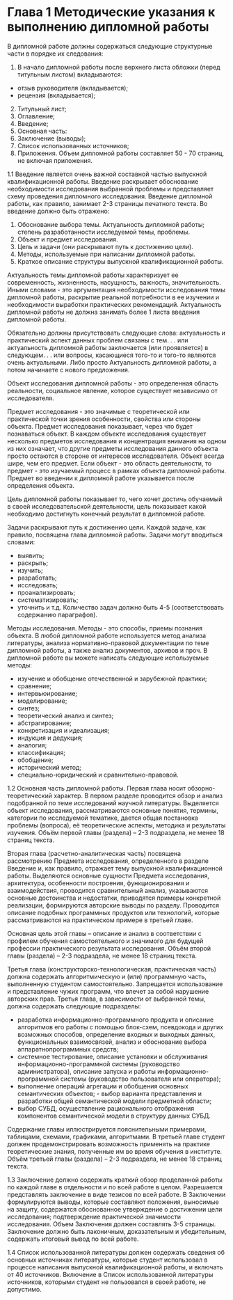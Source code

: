 # Глава 1 Методические указания к выполнению дипломной работы

В дипломной работе должны содержаться следующие структурные части в порядке их следования:
1.	В начало дипломной работы после верхнего листа обложки (перед титульным листом) вкладываются:
*	отзыв руководителя (вкладывается);
*	рецензия (вкладывается);
2.	Титульный лист;
3.	Оглавление;
4.	Введение;
5.	Основная часть:
6.	Заключение (выводы);
7.	Список использованных источников;
8.	Приложения.
Объем дипломной работы составляет 50 - 70 страниц, не включая приложения.

1.1 Введение является очень важной составной частью выпускной квалификационной работы. Введение раскрывает обоснование необходимости 
исследования выбранной проблемы и представляет схему проведения дипломного исследования. Введение дипломной работы, как правило, занимает 
2-3 страницы печатного текста. Во введение должно быть отражено:
1.	Обоснование	выбора	темы.	Актуальность	дипломной	работы;	степень разработанности исследуемой темы, проблемы.
2.	Объект и предмет исследования.
3.	Цель и задачи (они раскрывают путь к достижению цели).
4.	Методы, используемые при написании дипломной работы.
5.	Краткое описание структуры выпускной квалификационной работы.

Актуальность темы дипломной работы характеризует ее современность, жизненность, насущность, важность, значительность. 
Иными словами - это аргументация необходимости исследования темы дипломной работы, раскрытие реальной потребности в ее изучении и 
необходимости выработки практических рекомендаций. Актуальность дипломной работы не должна занимать более 1 листа введения дипломной 
работы.

Обязательно должны присутствовать следующие слова: актуальность и практический аспект данных проблем связаны с тем. . . или актуальность
дипломной работы заключается (или проявляется) в следующем. . . или вопросы, касающиеся того-то и того-то являются очень актуальными. 
Либо просто Актуальность дипломной работы, а потом начинаете с нового предложения.

Объект исследования дипломной работы - это определенная область реальности, социальное явление, которое существует независимо от 
исследователя.

Предмет исследования - это значимые с теоретической или практической точки зрения особенности, свойства или стороны объекта. Предмет исследования показывает, через что будет познаваться объект. В каждом объекте исследования существует несколько предметов исследования и концентрация внимания на одном из них означает, что другие предметы исследования данного объекта просто остаются в стороне от интересов исследователя.
Объект всегда шире, чем его предмет. Если объект - это область деятельности, то предмет - это изучаемый процесс в рамках объекта дипломной работы. Предмет во введении к дипломной работе указывается после определения объекта.
 
Цель дипломной работы показывает то, чего хочет достичь обучаемый в своей исследовательской деятельности, цель показывает какой 
необходимо достигнуть конечный результат в дипломной работе.

Задачи раскрывают путь к достижению цели. Каждой задаче, как правило, посвящена глава дипломной работы. Задачи могут вводиться словами:
*	выявить;
*	раскрыть;
*	изучить;
*	разработать;
* исследовать;
*	проанализировать;
*	систематизировать;
*	уточнить и т.д.
Количество задач должно быть 4-5 (соответствовать содержанию параграфов).

Методы исследования. Методы - это способы, приемы познания объекта. В любой дипломной работе используется метод анализа литературы, 
анализа нормативно-правовой документации по теме дипломной работы, а также анализ документов, архивов и проч.
В дипломной работе вы можете написать следующие используемые методы:
*	изучение и обобщение отечественной и зарубежной практики;
* сравнение;
*	интервьюирование;
*	моделирование;
*	синтез;
*	теоретический анализ и синтез;
*	абстрагирование;
*	конкретизация и идеализация;
*	индукция и дедукция;
*	аналогия;
*	классификация;
*	обобщение;
*	исторический метод;
*	специально-юридический и сравнительно-правовой.
 
1.2 Основная часть дипломной работы.
Первая глава носит обзорно-теоретический характер. В первом разделе проводится обзор и анализ подобранной по теме исследований научной 
литературы. Выделяется объект исследования, рассматриваются основные понятия, термины, категории по исследуемой тематике, дается общая 
постановка проблемы (вопроса), её теоретические аспекты, методика и результаты изучения. Объём первой главы (раздела) – 2-3 подраздела, 
не менее 18 страниц текста. 

Вторая глава (расчетно-аналитическая часть) посвящена рассмотрению Предмета исследования, определенного в разделе Введение и, как правило,
отражает тему выпускной квалификационной работы. Выделяются основные сущности Предмета исследования, архитектура, особенности построения,
функционирования и взаимодействия, проводится сравнительный анализ, указываются основные достоинства и недостатки, приводятся примеры 
конкретной реализации, формируются авторские выводы по разделу. Проводится описание подобных программных продуктов или технологий, 
которые рассматриваются на практическом примере в третьей главе.

Основная цель этой главы – описание и анализ в соответствии с профилем обучения самостоятельного и значимого для будущей профессии 
практического результата исследования. Объём второй главы (раздела) – 2-3 подраздела, не менее 18 страниц текста. 

Третья глава (конструкторско-технологическая, практическая часть) должна содержать алгоритмическую и (или) программную часть, 
выполненную студентом самостоятельно. Запрещается использование и представление чужих программ, что влечет за собой нарушение авторских 
прав. Третья глава, в зависимости от выбранной темы, должна содержать следующие подразделы: 
* разработка информационно-программного продукта и описание алгоритмов его работы с помощью блок-схем, псевдокода и других возможных 
способов, определение входных и выходных данных, функциональных взаимосвязей, анализ и обоснование выбора аппаратнопрограммных средств;
* системное тестирование, описание установки и обслуживания информационно-программной системы (руководство администратора), описание 
запуска и работы информационно-программной системы (руководство пользователя или оператора);
* выполнение операций агрегации и обобщения основных семантических объектов; - выбор варианта представления и разработки общей 
семантической модели предметной области; 
* выбор СУБД, осуществление рационального отображения компонентов семантической модели в структуру данных СУБД.

Содержание главы иллюстрируется пояснительными примерами, таблицами, схемами, графиками, алгоритмами. В третьей главе студент должен 
продемонстрировать возможность применять на практике теоретические знания, полученные им во время обучения в институте. 
Объём третьей главы (раздела) – 2-3 подраздела, не менее 18 страниц текста. 

1.3 Заключение должно содержать краткий обзор проделанной работы по каждой главе в отдельности и по всей работе в целом. Разрешается 
представлять заключение в виде тезисов по всей работе. В Заключении формулируются выводы, которые составляют положения, выносимые на 
защиту, содержатся обоснованное утверждение о достижении цели исследования; подтверждение практической значимости исследования. 
Объем Заключения должен составлять 3-5 страницы. Заключение должно быть лаконичным, доказательным и убедительным, содержать итоговый 
вывод по всей работе. 

1.4 Список использованной литературы должен содержать сведения об основных источниках литературы, которые студент использовал в процессе
написания выпускной квалификационной работы, и включать от 40 источников. Включение в Список использованной литературы источников, 
которыми студент не пользовался в своей работе, не допустимо. 

